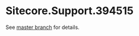 # Sitecore.Support.394515

See [master branch](https://github.com/sitecoresupport/Sitecore.Support.394515) for details.